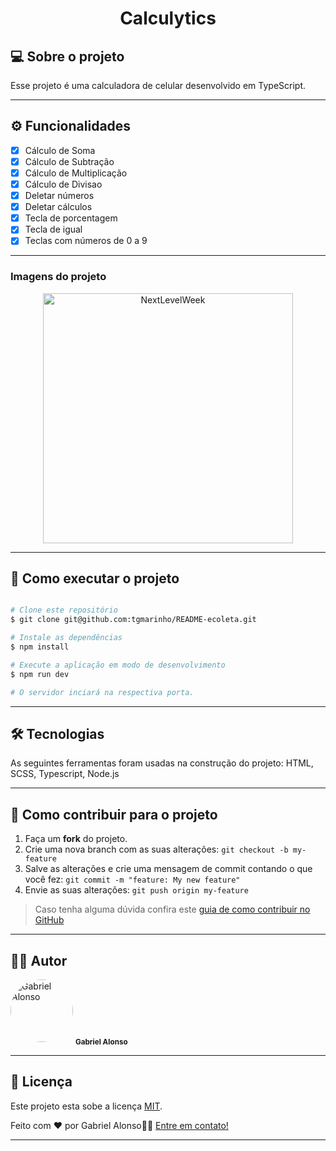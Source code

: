 <h1 align="center">
    Calculytics
</h1>

## 💻 Sobre o projeto

<p>Esse projeto é uma calculadora de celular desenvolvido em TypeScript.</p>

---

## ⚙️ Funcionalidades

- [x] Cálculo de Soma
- [x] Cálculo de Subtração
- [x] Cálculo de Multiplicação
- [x] Cálculo de Divisao
- [x] Deletar números
- [x] Deletar cálculos 
- [x] Tecla de porcentagem
- [x] Tecla de igual
- [x] Teclas com números de 0 a 9

---

### Imagens do projeto

<p align="center" style="display: flex; align-items: flex-start; justify-content: center;">
  <img alt="NextLevelWeek" title="Imagem - Traffic Light Car" src="https://user-images.githubusercontent.com/25436067/117591158-7de65080-b109-11eb-840b-3cf057811aae.png" width="400px">
</p>

---

## 🚀 Como executar o projeto
```bash

# Clone este repositório
$ git clone git@github.com:tgmarinho/README-ecoleta.git

# Instale as dependências
$ npm install

# Execute a aplicação em modo de desenvolvimento
$ npm run dev

# O servidor inciará na respectiva porta. 

```

---

## 🛠 Tecnologias

As seguintes ferramentas foram usadas na construção do projeto: HTML, SCSS, Typescript, Node.js

---

## 💪 Como contribuir para o projeto

1. Faça um **fork** do projeto.
2. Crie uma nova branch com as suas alterações: `git checkout -b my-feature`
3. Salve as alterações e crie uma mensagem de commit contando o que você fez: `git commit -m "feature: My new feature"`
4. Envie as suas alterações: `git push origin my-feature`
> Caso tenha alguma dúvida confira este [guia de como contribuir no GitHub](./CONTRIBUTING.md)

---

## 👨‍💻 Autor
 <img style="border-radius: 50%;" src="https://user-images.githubusercontent.com/25436067/139539673-0901e87c-b021-46bd-b173-795d4ed94e9a.png" width="100px;" alt="Gabriel Alonso"/>
 <sub><b>Gabriel Alonso</b></sub>
 <br />
 
---

## 📝 Licença

Este projeto esta sobe a licença [MIT](./LICENSE).

Feito com ❤️ por Gabriel Alonso👋🏽 [Entre em contato!](https://www.linkedin.com/in/alonso-gabriel/)

---
